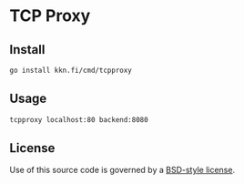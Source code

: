 # TCP Proxy

## Install

```sh
go install kkn.fi/cmd/tcpproxy
```

## Usage

```sh
tcpproxy localhost:80 backend:8080
```

## License

Use of this source code is governed by a [BSD-style license](LICENSE).

